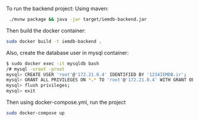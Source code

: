To run the backend project:
Using maven:
```bash
 ./mvnw package && java -jar target/iemdb-backend.jar
```
Then build the docker container:
```bash
sudo docker build -t iemdb-backend .
```
Also, create the database user in mysql container:
```bash
$ sudo docker exec -it mysqldb bash
/# mysql -uroot -proot
mysql> CREATE USER 'root'@'172.21.0.4' IDENTIFIED BY '1234IEMDB.ir';
mysql> GRANT ALL PRIVILEGES ON *.* TO 'root'@'172.21.0.4' WITH GRANT OPTION;
mysql> flush privileges; 
mysql> exit
```

Then using docker-compose.yml, run the project
```bash
sudo docker-compose up
```